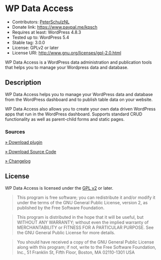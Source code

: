# WP Data Access

* Contributors: [PeterSchulzNL](https://www.linkedin.com/in/peterschulznl/)
* Donate link: https://www.paypal.me/kpsch
* Requires at least: WordPress 4.8.3
* Tested up to: WordPress 5.4
* Stable tag: 3.0.0
* License: GPLv2 or later
* License URI: http://www.gnu.org/licenses/gpl-2.0.html

WP Data Access is a WordPress data administration and publication tools that helps you to manage your Wordpress data and database.

## Description

WP Data Access helps you to manage your WordPress data and database from the WordPress dashboard and to publish table data on your website.

WP Data Access also allows you to create your own data driven WordPress apps that run in the WordPress dashboard. Supports standard CRUD functionality as well as parent-child forms and static pages.

### Sources

[» Download plugin](https://wordpress.org/plugins/wp-data-access/) 

[» Download Source Code](https://bitbucket.org/wpdataaccess/wp-data-access/src)

[» Changelog](https://bitbucket.org/wpdataaccess/wp-data-access/src/master/CHANGES.md)

## License

WP Data Access is licensed under the [GPL v2](https://bitbucket.org/wpdataaccess/wp-data-access/src/master/LICENSE.txt) or later.

> This program is free software; you can redistribute it and/or modify
it under the terms of the GNU General Public License, version 2, as
published by the Free Software Foundation.

> This program is distributed in the hope that it will be useful,
but WITHOUT ANY WARRANTY; without even the implied warranty of
MERCHANTABILITY or FITNESS FOR A PARTICULAR PURPOSE.  See the
GNU General Public License for more details.

> You should have received a copy of the GNU General Public License
along with this program; if not, write to the Free Software
Foundation, Inc., 51 Franklin St, Fifth Floor, Boston, MA  02110-1301  USA
